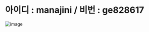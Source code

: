 # 아이디 : manajini / 비번 : ge828617

![image](https://user-images.githubusercontent.com/85022962/134460707-05f15f83-6603-4c5d-9985-0cb3b8f1fb58.png)
